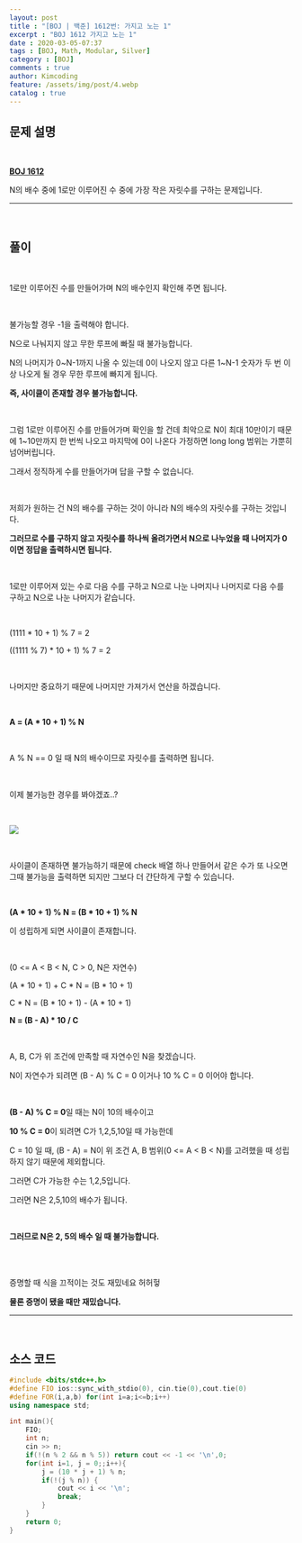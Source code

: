 ```yaml
---
layout: post
title : "[BOJ | 백준] 1612번: 가지고 노는 1"
excerpt : "BOJ 1612 가지고 노는 1"
date : 2020-03-05-07:37
tags : [BOJ, Math, Modular, Silver]
category : [BOJ]
comments : true
author: Kimcoding
feature: /assets/img/post/4.webp
catalog : true
---
```


## 문제 설명

<br/>

**[BOJ 1612](https://www.acmicpc.net/problem/1612)**


N의 배수 중에 1로만 이루어진 수 중에 가장 작은 자릿수를 구하는 문제입니다.

---
<br/>

## 풀이

<br/>

1로만 이루어진 수를 만들어가며 N의 배수인지 확인해 주면 됩니다.

<br/>

불가능할 경우 -1을 출력해야 합니다.

N으로 나눠지지 않고 무한 루프에 빠질 때 불가능합니다.

N의 나머지가 0~N-1까지 나올 수 있는데 0이 나오지 않고
다른 1~N-1 숫자가 두 번 이상 나오게 될 경우 무한 루프에 빠지게 됩니다.

**즉, 사이클이 존재할 경우 불가능합니다.**

<br/>

그럼 1로만 이루어진 수를 만들어가며 확인을 할 건데
최악으로 N이 최대 10만이기 때문에 1~10만까지 한 번씩 나오고 마지막에 0이 나온다 가정하면
long long 범위는 가뿐히 넘어버립니다.

그래서 정직하게 수를 만들어가며 답을 구할 수 없습니다.

<br/>

저희가 원하는 건 N의 배수를 구하는 것이 아니라
N의 배수의 자릿수를 구하는 것입니다.

**그러므로 수를 구하지 않고 자릿수를 하나씩 올려가면서 N으로 나누었을 때 나머지가 0이면 정답을 출력하시면 됩니다.**

<br/>

1로만 이루어져 있는 수로 다음 수를 구하고 N으로 나눈 나머지나
나머지로 다음 수를 구하고 N으로 나눈 나머지가 같습니다.

<br/>

(1111 * 10 + 1) % 7 = 2

((1111 % 7) * 10 + 1) % 7 = 2

<br/>

나머지만 중요하기 때문에 나머지만 가져가서 연산을 하겠습니다.

<br/>

**A = (A \* 10 + 1) % N**

<br/>

A % N == 0 일 때 N의 배수이므로 자릿수를 출력하면 됩니다.

<br/>

이제 불가능한 경우를 봐야겠죠..?

<br/>

![](https://media.giphy.com/media/3oz8xVvbfTOntKLtx6/giphy.gif)

<br/>

사이클이 존재하면 불가능하기 때문에 check 배열 하나 만들어서 같은 수가 또 나오면 그때 불가능을 출력하면 되지만
그보다 더 간단하게 구할 수 있습니다.

<br/>

**(A \* 10 + 1) % N = (B \* 10 + 1) % N**

이 성립하게 되면 사이클이 존재합니다.

<br/>

(0 <= A < B < N, C > 0, N은 자연수)

(A * 10 + 1) + C * N = (B * 10 + 1)

C * N = (B * 10 + 1) - (A * 10 + 1)

**N = (B - A) \* 10 / C**

<br/>

A, B, C가 위 조건에 만족할 때 자연수인 N을 찾겠습니다.

N이 자연수가 되려면
(B - A) % C = 0 이거나 10 % C = 0 이어야 합니다.

<br/>

**(B - A) % C = 0**일 때는 N이 10의 배수이고

**10 % C = 0**이 되려면 C가 1,2,5,10일 때 가능한데

C = 10 일 때, (B - A) = N이 위 조건 A, B 범위(0 <= A < B < N)를 고려했을 때 성립하지 않기 때문에 제외합니다.

그러면 C가 가능한 수는 1,2,5입니다.

그러면 N은 2,5,10의 배수가 됩니다.

<br/>

**그러므로 N은 2, 5의 배수 일 때 불가능합니다.**


<br/><br/>




증명할 때 식을 끄적이는 것도 재밌네요 허허헣

**물론 증명이 됐을 때만 재밌습니다.**

---

<br/>

## <i class="fa fa-code"></i> 소스 코드

```cpp
#include <bits/stdc++.h>
#define FIO ios::sync_with_stdio(0), cin.tie(0),cout.tie(0)
#define FOR(i,a,b) for(int i=a;i<=b;i++)
using namespace std;

int main(){
    FIO;
    int n;
    cin >> n;
    if(!(n % 2 && n % 5)) return cout << -1 << '\n',0;
    for(int i=1, j = 0;;i++){
        j = (10 * j + 1) % n;
        if(!(j % n)) {
            cout << i << '\n';
            break;
        }
    }
    return 0;
}
```

